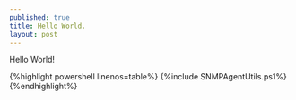```yaml
---
published: true
title: Hello World.
layout: post
---
```

Hello World!

{%highlight powershell linenos=table%}
{%include SNMPAgentUtils.ps1%}
{%endhighlight%}